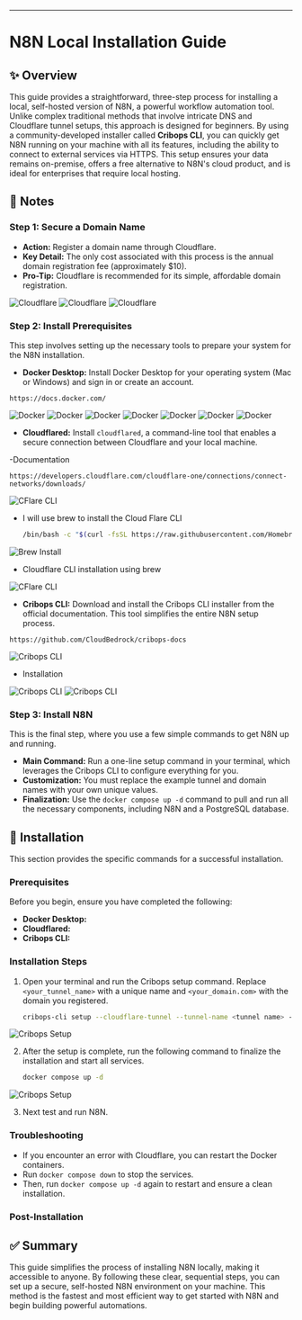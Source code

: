 ---

# N8N Local Installation Guide

## ✨ Overview

This guide provides a straightforward, three-step process for installing a local, self-hosted version of N8N, a powerful workflow automation tool. Unlike complex traditional methods that involve intricate DNS and Cloudflare tunnel setups, this approach is designed for beginners. By using a community-developed installer called **Cribops CLI**, you can quickly get N8N running on your machine with all its features, including the ability to connect to external services via HTTPS. This setup ensures your data remains on-premise, offers a free alternative to N8N's cloud product, and is ideal for enterprises that require local hosting.

## 📝 Notes

### Step 1: Secure a Domain Name

- **Action:** Register a domain name through Cloudflare.
- **Key Detail:** The only cost associated with this process is the annual domain registration fee (approximately $10).
- **Pro-Tip:** Cloudflare is recommended for its simple, affordable domain registration.

![Cloudflare](Images/cloudflare-1.png)
![Cloudflare](Images/cloudflare-2.png)
![Cloudflare](Images/cloudflare-3.png)

### Step 2: Install Prerequisites

This step involves setting up the necessary tools to prepare your system for the N8N installation.

- **Docker Desktop:** Install Docker Desktop for your operating system (Mac or Windows) and sign in or create an account.

```
https://docs.docker.com/
```

![Docker](Images/docker-1.png)
![Docker](Images/docker-2.png)
![Docker](Images/docker-3.png)
![Docker](Images/docker-4.png)
![Docker](Images/docker-5.png)
![Docker](Images/docker-6.png)
![Docker](Images/docker-7.png)

- **Cloudflared:** Install `cloudflared`, a command-line tool that enables a secure connection between Cloudflare and your local machine.

-Documentation

```
https://developers.cloudflare.com/cloudflare-one/connections/connect-networks/downloads/
```

![CFlare CLI](Images/cflare-cli-1.png)

- I will use brew to install the Cloud Flare CLI

  ```bash
  /bin/bash -c "$(curl -fsSL https://raw.githubusercontent.com/Homebrew/install/HEAD/install.sh)"
  ```

![Brew Install](Images/brew-install-1.png)

- Cloudflare CLI installation using brew

![CFlare CLI](Images/cflare-cli-2.png)

- **Cribops CLI:** Download and install the Cribops CLI installer from the official documentation. This tool simplifies the entire N8N setup process.

```
https://github.com/CloudBedrock/cribops-docs
```

![Cribops CLI](Images/cribops-1.png)

- Installation

![Cribops CLI](Images/cribops-2.png)
![Cribops CLI](Images/cribops-3.png)

### Step 3: Install N8N

This is the final step, where you use a few simple commands to get N8N up and running.

- **Main Command:** Run a one-line setup command in your terminal, which leverages the Cribops CLI to configure everything for you.
- **Customization:** You must replace the example tunnel and domain names with your own unique values.
- **Finalization:** Use the `docker compose up -d` command to pull and run all the necessary components, including N8N and a PostgreSQL database.

## 🚀 Installation

This section provides the specific commands for a successful installation.

### Prerequisites

Before you begin, ensure you have completed the following:

- **Docker Desktop:**
- **Cloudflared:**
- **Cribops CLI:**

### Installation Steps

1.  Open your terminal and run the Cribops setup command. Replace `<your_tunnel_name>` with a unique name and `<your_domain.com>` with the domain you registered.

    ```bash
    cribops-cli setup --cloudflare-tunnel --tunnel-name <tunnel name> --tunnel-hostname <Your domain name>

    ```

![Cribops Setup](Images/cribops-setup1.png)

2.  After the setup is complete, run the following command to finalize the installation and start all services.

    ```bash
    docker compose up -d
    ```

![Cribops Setup](Images/cribops-setup2.png)

3. Next test and run N8N.

### Troubleshooting

- If you encounter an error with Cloudflare, you can restart the Docker containers.
- Run `docker compose down` to stop the services.
- Then, run `docker compose up -d` again to restart and ensure a clean installation.

### Post-Installation

## ✅ Summary

This guide simplifies the process of installing N8N locally, making it accessible to anyone. By following these clear, sequential steps, you can set up a secure, self-hosted N8N environment on your machine. This method is the fastest and most efficient way to get started with N8N and begin building powerful automations.
